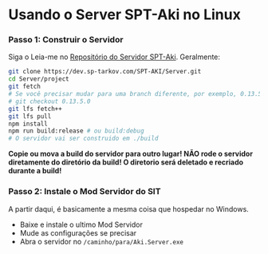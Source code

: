 # Usando o Server SPT-Aki no Linux

### Passo 1: Construir o Servidor
Siga o Leia-me no [Repositório do Servidor SPT-Aki](https://dev.sp-tarkov.com/SPT-AKI/Server). Geralmente:
```bash
git clone https://dev.sp-tarkov.com/SPT-AKI/Server.git
cd Server/project
git fetch
# Se você precisar mudar para uma branch diferente, por exemplo, 0.13.5.0
# git checkout 0.13.5.0
git lfs fetch++
git lfs pull
npm install
npm run build:release # ou build:debug
# O servidor vai ser construido em ./build
```
**Copie ou mova a build do servidor para outro lugar! NÃO rode o servidor diretamente do diretório da build! O diretorio será deletado e recriado durante a build!**

### Passo 2: Instale o Mod Servidor do SIT
A partir daqui, é basicamente a mesma coisa que hospedar no Windows.
- Baixe e instale o ultimo Mod Servidor
- Mude as configurações se precisar
- Abra o servidor no `/caminho/para/Aki.Server.exe`
